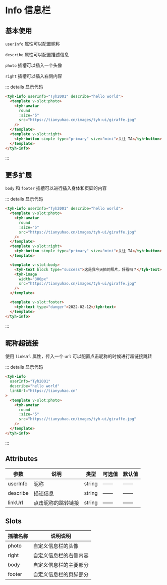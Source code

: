 # Info 信息栏

## 基本使用

`userInfo` 属性可以配置昵称

`describe` 属性可以配置描述信息

`photo` 插槽可以插入一个头像

`right` 插槽可以插入右侧内容

<tyh-info userInfo="Tyh2001" describe="hello world">
  <template v-slot:photo>
    <tyh-avatar
      round
      :size="5"
      src="https://tianyuhao.cn/images/tyh-ui/giraffe.jpg"
    />
  </template>
  <template v-slot:right>
    <tyh-button simple type="primary" size="mini">关注 TA</tyh-button>
  </template>
</tyh-info>

::: details 显示代码

```html
<tyh-info userInfo="Tyh2001" describe="hello world">
  <template v-slot:photo>
    <tyh-avatar
      round
      :size="5"
      src="https://tianyuhao.cn/images/tyh-ui/giraffe.jpg"
    />
  </template>
  <template v-slot:right>
    <tyh-button simple type="primary" size="mini">关注 TA</tyh-button>
  </template>
</tyh-info>
```

:::

## 更多扩展

`body` 和 `footer` 插槽可以进行插入身体和页脚的内容

<tyh-info userInfo="Tyh2001" describe="hello world">
  <template v-slot:photo>
    <tyh-avatar
      round
      :size="5"
      src="https://tianyuhao.cn/images/tyh-ui/giraffe.jpg"
    />
  </template>
  <template v-slot:right>
    <tyh-button simple type="primary" size="mini">关注 TA</tyh-button>
  </template>

  <template v-slot:body>
    <tyh-text block type="success">这是我今天拍的照片，好看吗？</tyh-text>
    <tyh-image
      width="300px"
      src="https://tianyuhao.cn/images/tyh-ui/giraffe.jpg"
    />
  </template>

  <template v-slot:footer>
    <tyh-text type="danger">2022-02-12</tyh-text>
  </template>
</tyh-info>

::: details 显示代码

```html
<tyh-info userInfo="Tyh2001" describe="hello world">
  <template v-slot:photo>
    <tyh-avatar
      round
      :size="5"
      src="https://tianyuhao.cn/images/tyh-ui/giraffe.jpg"
    />
  </template>
  <template v-slot:right>
    <tyh-button simple type="primary" size="mini">关注 TA</tyh-button>
  </template>

  <template v-slot:body>
    <tyh-text block type="success">这是我今天拍的照片，好看吗？</tyh-text>
    <tyh-image
      width="300px"
      src="https://tianyuhao.cn/images/tyh-ui/giraffe.jpg"
    />
  </template>

  <template v-slot:footer>
    <tyh-text type="danger">2022-02-12</tyh-text>
  </template>
</tyh-info>
```

:::

## 昵称超链接

使用 `linkUrl` 属性，传入一个 `url` 可以配置点击昵称的时候进行超链接跳转

<tyh-info userInfo="Tyh2001" describe="hello world" linkUrl="https://tianyuhao.cn">  
  <template v-slot:photo>
    <tyh-avatar
      round
      :size="5"
      src="https://tianyuhao.cn/images/tyh-ui/giraffe.jpg"
    />
  </template>
</tyh-info>

::: details 显示代码

```html
<tyh-info
  userInfo="Tyh2001"
  describe="hello world"
  linkUrl="https://tianyuhao.cn"
>
  <template v-slot:photo>
    <tyh-avatar
      round
      :size="5"
      src="https://tianyuhao.cn/images/tyh-ui/giraffe.jpg"
    />
  </template>
</tyh-info>
```

:::

## Attributes

| 参数     | 说明               | 类型   | 可选值 | 默认值 |
| -------- | ------------------ | ------ | ------ | ------ |
| userInfo | 昵称               | string | ——     | ——     |
| describe | 描述信息           | string | ——     | ——     |
| linkUrl  | 点击昵称的跳转链接 | string | ——     | ——     |

## Slots

| 插槽名称 | 说明说明               |
| -------- | ---------------------- |
| photo    | 自定义信息栏的头像     |
| right    | 自定义信息栏的右侧内容 |
| body     | 自定义信息栏的主要部分 |
| footer   | 自定义信息栏的页脚部分 |
